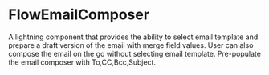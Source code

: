 # FlowEmailComposer
A lightning component that provides the ability to select email template and prepare a draft version of the email with merge field values. User can also compose the email on the go without selecting email template. Pre-populate the email composer with To,CC,Bcc,Subject.
